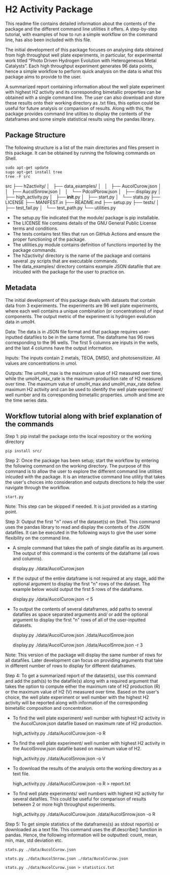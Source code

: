 # H2 Activity Package 

This readme file contains detailed information about the contents of the package and the different command line utilities it offers. 
A step-by-step tutorial, with examples of how to run a simple workflow on the command line, has also been included with this file. 

The initial development of this package focuses on analysing data obtained from high throughput well plate experiments, in particular, for experimental work titled
“Photo Driven Hydrogen Evolution with Heterogeneous Metal Catalysts”. Each high throughput experiment generates 96 data points, hence a simple workflow to perform 
quick analysis on the data is what this package aims to provide to the user. 

A summarized report containing information about the well plate experiment with highest H2 activity and its corresponding bimetallic properties 
can be obtained with a single command line. The user can also download and store these results onto their working directory as .txt files, 
this option could be useful for future analysis or comparison of results. Along with this, the package provides command line utilties to display the contents of the dataframes 
and some simple statistical results using the pandas library.

## Package Structure

The following structure is a list of the main directories and files present in this package. 
It can be obtained by running the following commands on Shell. 

    sudo apt-get update
    sugo apt-get install tree
    tree -F src

src
├── h2activity/
│   ├── data_examples/
│   │   ├── AucolCurow.json
│   │   ├── AucolSnrow.json
│   │   └── PdcolPbrow.json
│   ├── display.py
│   ├── high_activity.py
│   ├── __init__.py
│   ├── start.py
│   └── stats.py
├── LICENSE
├── MANIFEST.in
├── README.md
├── setup.py
├── tests/
│   ├── test_fail.py
│   └── test_path.py
└── utilities.py

- The setup.py file indicated that the module/ package is pip installable.
- The LICENSE file contains details of the GNU General Public License terms and conditions. 
- The tests contains test files that run on GitHub Actions and ensure the proper functioning of the package.
- The utilities.py module contains definition of functions imported by the package commands.
- The h2activity/ directory is the name of the package and contains several .py scripts that are executable commands.
- The data_examples/ directory contains example JSON datafile that are inlcuded with the package for the user to practice on.

## Metadata

The initial development of this package deals with datasets that contain data from 3 experiments. 
The experiments are 96 well plate experiments, where each well contains a unique combination (or concentrations) of input components. 
The output metric of the experiment is hydrogen evolution data in umolH. 

Data:
The data is in JSON file format and that package requires user-inputted datafiles to be in the same format. 
The dataframe has 96 rows corresponding to the 96 wells. The first 5 columns are inputs in the wells, and the last 4 columns have the output information. 

Inputs:
The inputs contain 2 metals, TEOA, DMSO, and photosensitizer. All values are concentrations in umol. 

Outputs:
The umolH_max is the maximum value of H2 measured over time, while the umolH_max_rate is the maximum production rate of H2 measured over time.
The maximum value of umolH_max and umolH_max_rate define maximum H2 activity and can be used to identify the well plate experiment/ well number and its
corresponding bimetallic properties.
umolh and time are the time series data.

## Workflow tutorial along with brief explanation of the commands
Step 1: pip install the package onto the local repository or the working directory

    pip install src/

Step 2: Once the package has been setup; start the workflow by entering the following command on the working directory. The purpose of this command is to allow the user to explore the different 
command line utilities inlcuded with the package. It is an interactive command line utility that takes the user's choices into consideration and outputs directions to help the user navigate 
through the workflow.

    start.py

Note: This step can be skipped if needed. It is just provided as a starting point.

Step 3: Output the first "n" rows of the dataset(s) on Shell. This command uses the pandas library to read and display the contents of the JSON datafiles.
It can be executed in the following ways to give the user some flexibility on the command line.

- A simple command that takes the path of single datafile as its argument. The output of this command is the contents of the dataframe (all rows and columns). 

    display.py ./data/AucolCurow.json 

- If the output of the entire dataframe is not required at any stage, add the optional argument to display the first "n" rows of the dataset. 
The example below would output the first 5 rows of the dataframe.

    display.py ./data/AucolCurow.json -r 5

- To output the contents of several dataframes, add paths to several datafiles as space separated arguments and/ or add the optional argument to display the first "n" rows of 
all of the user-inputted datasets.

    display.py ./data/AucolCurow.json ./data/AucolSnrow.json 

    display.py ./data/AucolCurow.json ./data/AucolSnrow.json -r 3

Note: This version of the package will display the same number of rows for all datafiles. Later development can focus on providing arguments that take in different number of rows to display for
different dataframes.

Step 4: To get a summarized report of the dataset(s), use this command and add the path(s) to the datafile(s) along with a required argument that takes the option to compute either the 
maximum rate of H2 production (R) or the maximum value of H2 (V) measured over time. Based on the user's choice, the well plate experiment or well number with the highest H2 activity 
will be reported along with information of the corresponding bimetallic composition and concentration.

- To find the well plate experiment/ well number with highest H2 activity in the AucolCurow.json datafile based on maximum rate of H2 production.

    high_activity.py ./data/AucolCurow.json -o R

- To find the well plate experiment/ well number with highest H2 activity in the AucolSnrow.json datafile based on maximum value of H2.

    high_activity.py ./data/AucolSnrow.json -o V

- To download the results of the analysis onto the working directory as a text file. 

    high_activity.py ./data/AucolCurow.json -o R > report.txt

- To find well plate experiments/ well numbers with highest H2 activity for several datafiles. This could be useful for comparison of results between 2 or more high throughput experiments.

    high_activity.py ./data/AucolCurow.json ./data/AucolSnrow.json -o R 

Step 5: To get simple statistics of the dataframes(s) as stdout report(s) or downloaded as a text file. This command uses the df.describe() function in pandas. 
Hence, the following information will be outputted: count, mean, min, max, std deviation etc. 

    stats.py ./data/AucolCurow.json

    stats.py ./data/AucolSnrow.json ./data/AucolCurow.json

    stats.py ./data/AucolCurow.json > statistics.txt

